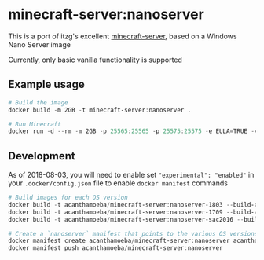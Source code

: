 # minecraft-server:nanoserver

This is a port of itzg's excellent [minecraft-server](https://hub.docker.com/r/itzg/minecraft-server/), based on a Windows Nano Server image

Currently, only basic vanilla functionality is supported

## Example usage

```powershell
# Build the image
docker build -m 2GB -t minecraft-server:nanoserver .

# Run Minecraft
docker run -d --rm -m 2GB -p 25565:25565 -p 25575:25575 -e EULA=TRUE -v c:/temp/minecraftdata:c:/data minecraft-server:nanoserver
```

## Development

As of 2018-08-03, you will need to enable set `"experimental": "enabled"` in your `.docker/config.json` file to enable `docker manifest` commands

```powershell
# Build images for each OS version
docker build -t acanthamoeba/minecraft-server:nanoserver-1803 --build-arg POWERSHELL_BASETAG=nanoserver-1803 --target minecraft .
docker build -t acanthamoeba/minecraft-server:nanoserver-1709 --build-arg POWERSHELL_BASETAG=nanoserver-1709 --target minecraft .
docker build -t acanthamoeba/minecraft-server:nanoserver-sac2016 --build-arg VARIANT=sac2016 --target minecraft .

# Create a `nanoserver` manifest that points to the various OS versions
docker manifest create acanthamoeba/minecraft-server:nanoserver acanthamoeba/minecraft-server:nanoserver-1803 acanthamoeba/minecraft-server:nanoserver-1709 acanthamoeba/minecraft-server:nanoserver-sac2016
docker manifest push acanthamoeba/minecraft-server:nanoserver
```